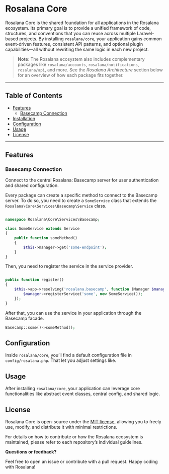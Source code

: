 # Rosalana Core

Rosalana Core is the shared foundation for all applications in the Rosalana ecosystem. Its primary goal is to provide a unified framework of code, structures, and conventions that you can reuse across multiple Laravel-based projects. By installing `rosalana/core`, your application gains common event-driven features, consistent API patterns, and optional plugin capabilities—all without rewriting the same logic in each new project.

> **Note**: The Rosalana ecosystem also includes complementary packages like `rosalana/accounts`, `rosalana/notifications`, `rosalana/api`, and more. See the _Rosalana Architecture_ section below for an overview of how each package fits together.

---

## Table of Contents

- [Features](#features)
    - [Basecamp Connection](#basecamp-connection)
- [Installation](#installation)
- [Configuration](#configuration)
- [Usage](#usage)
- [License](#license)
<!-- - [Local vs. Global Events](#local-vs-global-events)
- [Further Extensions](#further-extensions)
- [Rosalana Architecture Overview](#rosalana-architecture-overview)
- [Implementation Roadmap](#implementation-roadmap)
- [Additional Notes](#additional-notes)
    - [Packages](#packages)
    - [Event Handling](#event-handling)
    - [Notifications & Accounts](#notifications--accounts)
    - [WebSockets](#websockets) -->

---

## Features

### Basecamp Connection

Connect to the central Rosalana: Basecamp server for user authentication and shared configuration.

Every package can create a specific method to connect to the Basecamp server. To do so, you need to create a `SomeService` class that extends the `Rosalana\Core\Services\Basecamp\Service` class.

```php

namespace Rosalana\Core\Services\Basecamp;

class SomeService extends Service
{
    public function someMethod()
    {
        $this->manager->get('some-endpoint');
    }
}
```

Then, you need to register the service in the service provider.

```php

public function register()
{
    $this->app->resolving('rosalana.basecamp', function (Manager $manager) {
        $manager->registerService('some', new SomeService());
    });
}
```

After that, you can use the service in your application through the Basecamp facade.

```php
Basecamp::some()->someMethod();
```

<!-- ### Centralized Core Logic

Define essential interfaces, abstract classes, and configuration for all Rosalana applications.

### Event-Driven Integration

Provide a standardized way to create and listen to events—both local (within a single app) and global (across multiple apps via a message broker like RabbitMQ, Redis Streams, or Kafka).

### Consistent Application Skeleton

Encourage each Laravel application to share similar structure (config files, queue settings, etc.) for easier development and maintenance.

### Extendable Plugin Mechanism

(Planned) Let each application install or publish specialized plugins that can exchange data and trigger cross-application logic.

### WebSockets

A unified approach to real-time communication (via Laravel Echo or similar), should you wish to enable front-end ↔ back-end updates within each app. -->

<!-- ## Installation

1. Require the package via Composer:
    ```bash
    composer require rosalana/core
    ```

2. Publish (optional) the `rosalana.php` config file to adjust settings as needed:
    ```bash
    php artisan vendor:publish --provider="Rosalana\Core\Providers\CoreServiceProvider" --tag=rosalana-config
    ```

This will place a `config/rosalana.php` file in your Laravel application, where you can tailor the core behavior. -->

## Configuration

Inside `rosalana/core`, you’ll find a default configuration file in `config/rosalana.php`. That let you adjust settings like.

## Usage

After installing `rosalana/core`, your application can leverage core functionalities like abstract event classes, central config, and shared logic.

<!-- ## Local vs. Global Events

The Rosalana ecosystem splits events into two categories:

### Local Events

- Implemented via an abstract class: `Rosalana\Core\Events\LocalEvent`.
- By default, dispatched to your local queue connection (e.g., database).
- Only processed within the originating app.

### Global Events

- Implemented via `Rosalana\Core\Events\GlobalEvent`.
- Typically sent to a global broker (e.g., RabbitMQ, Redis Streams).
- Can be listened to by other applications that share the same global queue.

### Example

```php
use Rosalana\Core\Events\LocalEvent;

class MyLocalThingHappened extends LocalEvent
{
    public $someData;

    public function __construct($someData)
    {
        parent::__construct(); 
        $this->someData = $someData;
    }
}

// Then you dispatch it:
event(new MyLocalThingHappened('example'));
```

Or for a global event:

```php
use Rosalana\Core\Events\GlobalEvent;

class UserRegisteredGlobally extends GlobalEvent
{
    public $userId;

    public function __construct($userId)
    {
        parent::__construct();
        $this->userId = $userId;
    }
}
```

When dispatched via `event(new UserRegisteredGlobally($id));`, it goes into the `global-rabbit` connection (or whichever is set in your config). -->

<!-- ## Further Extensions

- **Plugin System:** A planned feature to let you define “plugins” that can be installed across various Rosalana apps for specialized functionality.
- **WebSockets:** The `rosalana/core` package aims to offer an easy approach to broadcasting real-time updates within each local app (not across apps). -->

<!-- ## Rosalana Architecture Overview

The Rosalana ecosystem is built on a few key principles:

### Modularity & Code-Sharing

All core logic is abstracted out from specific domain logic into reusable packages (`rosalana/core`, `rosalana/accounts`, etc.).

### Unified User Accounts

A single identity provider (SSO) runs on a central “Basecamp” server (OAuth2). Each separate application can store additional user data locally.

### Event-Driven Integration

Applications communicate asynchronously via events, hooks, and a shared message-bus. REST APIs remain for synchronous calls or immediate responses.

### Common Tech Stack

Every final app is Laravel backend + Nuxt front-end, ensuring consistency and simplifying system-wide enhancements.

### Core sub-packages (beyond `rosalana/core`):

- `rosalana/accounts`: Manages OAuth2 client logic, user migrations, plus user-related events.
- `rosalana/notifications`: Common structure to send notifications (email, push, Slack, etc.).
- `rosalana/api`: Standardized REST API scaffolding and authentication solutions.
- `rosalana/cli`: A command-line tool to bootstrap new Rosalana apps.

Additionally, Rosalana: Basecamp is the main server that stores user accounts (SSO server) and acts as a reference for configuration.

## Implementation Roadmap

Below is a simplified roadmap (subject to change) when adopting the full Rosalana approach:

1. Build `rosalana/core` (this package) with basic skeleton.
2. Create OAuth2 Server (Rosalana: Basecamp) using Laravel Passport.
3. Develop `rosalana/accounts` for client integration.
4. Set up a consumer app (e.g., Rosalana Support) to test SSO.
5. Refine events in `rosalana/core`; define or connect to `rosalana/notifications`.
6. Implement REST API standards in `rosalana/api`.
7. Add plugin structure in `rosalana/core`.
8. Spin up a “dummy app” to test inter-app communication.
9. Polish notifications and other features.
10. Create `rosalana/cli` for quickly scaffolding new apps. -->

<!-- ## Additional Notes -->

<!-- ### Packages

Each sub-package is typically its own repository (and published as a separate Composer / NPM package). For instance, you might have:

- `rosalana/core-laravel` and `rosalana/core-nuxt` for back-end vs. front-end logic.
- Clear, separate `README.md` files that explain each package’s purpose.

### Event Handling

Rosalana’s event-based approach can use:

- Shared broker: e.g., RabbitMQ, Redis Streams, or Kafka, for truly asynchronous cross-application events.
- Local queues: Each application can handle internal events or direct triggers without involving external brokers.

### Notifications & Accounts

- `rosalana/notifications`: Not a separate app but a module offering APIs like `Notifications::send(...)` and handling cross-app event-driven alerts or emails.
- `rosalana/accounts`: Ties each app into the central OAuth2 server (“Basecamp”), providing a standard user model, migrations, and login flows.

### WebSockets

Real-time communication typically stays local to each app’s front-end and back-end (via `laravel-websockets`, Pusher, or similar). If an app receives a global event from the broker, it can decide whether to broadcast it to its own users. -->

## License

Rosalana Core is open-source under the [MIT license](/LICENCE), allowing you to freely use, modify, and distribute it with minimal restrictions.

For details on how to contribute or how the Rosalana ecosystem is maintained, please refer to each repository’s individual guidelines.

**Questions or feedback?**

Feel free to open an issue or contribute with a pull request. Happy coding with Rosalana!